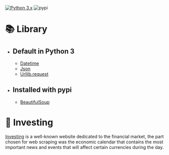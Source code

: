 [![Python 3.x ](https://img.shields.io/badge/python-3.x-blue.svg)](https://www.python.org/downloads/release/python-385/)
![pypi](https://img.shields.io/pypi/v/pybadges.svg)

# 📚 Library 
- ## Default in Python 3
    - [Datetime](https://docs.python.org/3/library/datetime.html)
    - [Json](https://docs.python.org/3/library/json.html)
    - [Urllib.request](https://docs.python.org/3/library/urllib.request.html)
- ## Installed with pypi
    - [BeautifulSoup](https://pypi.org/project/beautifulsoup4/)

# 💸 Investing

 [Investing](https://investing.com/) is a well-known website dedicated to the financial market, the part chosen for web scraping was the economic calendar that contains the most important news and events that will affect certain currencies during the day.



